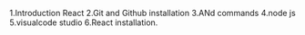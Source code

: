 1.Introduction React
2.Git and Github installation
3.ANd commands
4.node js
5.visualcode studio
6.React installation.
